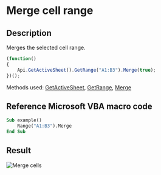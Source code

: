# Merge cell range

## Description

Merges the selected cell range.

<!-- This code snippet is shown in the screenshot. -->

<!-- eslint-skip -->

``` ts
(function()
{
    Api.GetActiveSheet().GetRange("A1:B3").Merge(true);
})();
```

Methods used: [GetActiveSheet](../../../../office-api/usage-api/spreadsheet-api/Api/Methods/GetActiveSheet.md), [GetRange](../../../../office-api/usage-api/spreadsheet-api/ApiWorksheet/Methods/GetRange.md), [Merge](../../../../office-api/usage-api/spreadsheet-api/ApiRange/Methods/Merge.md)

## Reference Microsoft VBA macro code

``` vb
Sub example()
    Range("A1:B3").Merge
End Sub
```

## Result

![Merge cells](/assets/images/plugins/merge-cells.png)
